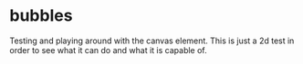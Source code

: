 # bubbles
Testing and playing around with the canvas element. This is just a 2d test in order to see what it can do and what it is capable of. 
